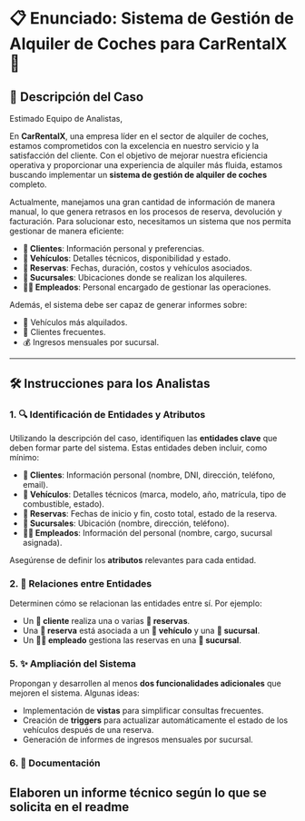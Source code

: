 # 📋 Enunciado: Sistema de Gestión de Alquiler de Coches para CarRentalX 🚗

## 📄 Descripción del Caso

Estimado Equipo de Analistas,  

En **CarRentalX**, una empresa líder en el sector de alquiler de coches, estamos comprometidos con la excelencia en nuestro servicio y la satisfacción del cliente. Con el objetivo de mejorar nuestra eficiencia operativa y proporcionar una experiencia de alquiler más fluida, estamos buscando implementar un **sistema de gestión de alquiler de coches** completo.  

Actualmente, manejamos una gran cantidad de información de manera manual, lo que genera retrasos en los procesos de reserva, devolución y facturación. Para solucionar esto, necesitamos un sistema que nos permita gestionar de manera eficiente:  
- **👤 Clientes**: Información personal y preferencias.  
- **🚗 Vehículos**: Detalles técnicos, disponibilidad y estado.  
- **📅 Reservas**: Fechas, duración, costos y vehículos asociados.  
- **🏢 Sucursales**: Ubicaciones donde se realizan los alquileres.  
- **👨‍💼 Empleados**: Personal encargado de gestionar las operaciones.  

Además, el sistema debe ser capaz de generar informes sobre:  
- 🚗 Vehículos más alquilados.  
- 👤 Clientes frecuentes.  
- 💰 Ingresos mensuales por sucursal.  

---

## 🛠️ Instrucciones para los Analistas

### 1. **🔍 Identificación de Entidades y Atributos**  
   Utilizando la descripción del caso, identifiquen las **entidades clave** que deben formar parte del sistema. Estas entidades deben incluir, como mínimo:  
   - **👤 Clientes**: Información personal (nombre, DNI, dirección, teléfono, email).  
   - **🚗 Vehículos**: Detalles técnicos (marca, modelo, año, matrícula, tipo de combustible, estado).  
   - **📅 Reservas**: Fechas de inicio y fin, costo total, estado de la reserva.  
   - **🏢 Sucursales**: Ubicación (nombre, dirección, teléfono).  
   - **👨‍💼 Empleados**: Información del personal (nombre, cargo, sucursal asignada).  

   Asegúrense de definir los **atributos** relevantes para cada entidad.  

### 2. **🔗 Relaciones entre Entidades**  
   Determinen cómo se relacionan las entidades entre sí. Por ejemplo:  
   - Un **👤 cliente** realiza una o varias **📅 reservas**.  
   - Una **📅 reserva** está asociada a un **🚗 vehículo** y una **🏢 sucursal**.  
   - Un **👨‍💼 empleado** gestiona las reservas en una **🏢 sucursal**.  

### 5. **✨ Ampliación del Sistema**  
   Propongan y desarrollen al menos **dos funcionalidades adicionales** que mejoren el sistema. Algunas ideas:  
   - Implementación de **vistas** para simplificar consultas frecuentes.  
   - Creación de **triggers** para actualizar automáticamente el estado de los vehículos después de una reserva.  
   - Generación de informes de ingresos mensuales por sucursal.  

### 6. **📝 Documentación**  
   Elaboren un **informe técnico** según lo que se solicita en el readme
   ----
